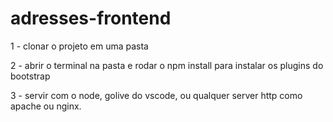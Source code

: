 # adresses-frontend

1 - clonar o projeto em uma pasta 

2 - abrir o terminal na pasta e rodar o npm install para instalar os plugins do bootstrap 

3 - servir com o node, golive do vscode, ou qualquer server http como apache ou nginx.
